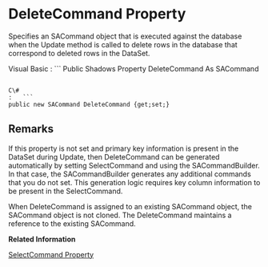 <!-- loio3c14eed86c5f10148d43ba9d3a5a935d -->

# DeleteCommand Property

Specifies an SACommand object that is executed against the database when the Update method is called to delete rows in the database that correspond to deleted rows in the DataSet.



Visual Basic
:   ```
Public Shadows Property DeleteCommand As SACommand
```

C\#
:   ```
public new SACommand DeleteCommand {get;set;}
```



## Remarks

If this property is not set and primary key information is present in the DataSet during Update, then DeleteCommand can be generated automatically by setting SelectCommand and using the SACommandBuilder. In that case, the SACommandBuilder generates any additional commands that you do not set. This generation logic requires key column information to be present in the SelectCommand.

When DeleteCommand is assigned to an existing SACommand object, the SACommand object is not cloned. The DeleteCommand maintains a reference to the existing SACommand.

**Related Information**  


[SelectCommand Property](selectcommand-property-3c15c40.md "Specifies an SACommand that is used during Fill or FillSchema to obtain a result set from the database for copying into a DataSet.")

